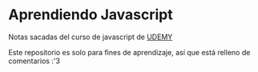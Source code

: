 # Aprendiendo Javascript

Notas sacadas del curso de javascript de [UDEMY](https://www.udemy.com/course/javascript-moderno-guia-definitiva-construye-10-proyectos)

Este repositorio es solo para fines de aprendizaje, así que está relleno de comentarios :'3